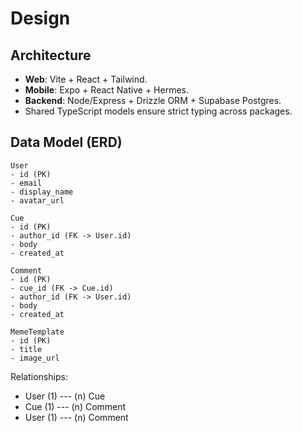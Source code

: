 # Design

## Architecture
- **Web**: Vite + React + Tailwind.
- **Mobile**: Expo + React Native + Hermes.
- **Backend**: Node/Express + Drizzle ORM + Supabase Postgres.
- Shared TypeScript models ensure strict typing across packages.

## Data Model (ERD)
```
User
- id (PK)
- email
- display_name
- avatar_url

Cue
- id (PK)
- author_id (FK -> User.id)
- body
- created_at

Comment
- id (PK)
- cue_id (FK -> Cue.id)
- author_id (FK -> User.id)
- body
- created_at

MemeTemplate
- id (PK)
- title
- image_url
```

Relationships:
- User (1) --- (n) Cue
- Cue (1) --- (n) Comment
- User (1) --- (n) Comment
